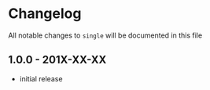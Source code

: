 # Changelog

All notable changes to `single` will be documented in this file

## 1.0.0 - 201X-XX-XX

- initial release
